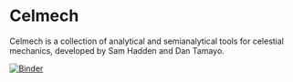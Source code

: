 # Celmech

Celmech is a collection of analytical and semianalytical tools for celestial mechanics, developed by Sam Hadden and Dan Tamayo.

[![Binder](http://mybinder.org/badge.svg)](https://beta.mybinder.org/v2/gh/shadden/celmech/master)
